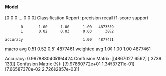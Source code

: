 #### Model
[0 0 0 ... 0 0 0]
Classification Report:
              precision    recall  f1-score   support

           0       1.00      1.00      1.00   4873589
           1       0.02      0.03      0.03      3872

    accuracy                           1.00   4877461
   macro avg       0.51      0.52      0.51   4877461
weighted avg       1.00      1.00      1.00   4877461

Accuracy: 0.9978880405194424
Confusion Matrix:
[[4867027    6562]
 [   3739     133]]
Confusion Matrix (%):
[[9.97860772e+01 1.34537211e-01]
 [7.66587370e-02 2.72682857e-03]]
